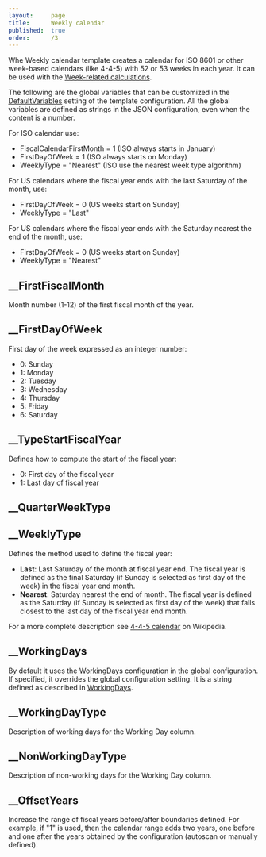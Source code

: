 ```yaml
---
layout:     page
title:      Weekly calendar
published:  true
order:      /3
---
```


Whe Weekly calendar template creates a calendar for ISO 8601 or other week-based calendars (like 4-4-5) with 52 or 53 weeks in each year. It can be used with the [Week-related calculations](https://www.daxpatterns.com/week-related-calculations/).

The following are the global variables that can be customized in the [DefaultVariables](./../configuration/config-object/custom-table.md#defaultvariables) setting of the template configuration.
All the global variables are defined as strings in the JSON configuration, even when the content is a number.

For ISO calendar use:
- FiscalCalendarFirstMonth = 1 (ISO always starts in January)
- FirstDayOfWeek = 1 (ISO always starts on Monday)
- WeeklyType = "Nearest" (ISO use the nearest week type algorithm)

For US calendars where the fiscal year ends with the last Saturday of the month, use:
- FirstDayOfWeek = 0 (US weeks start on Sunday)
- WeeklyType = "Last"

For US calendars where the fiscal year ends with the Saturday nearest the end of the month, use:
- FirstDayOfWeek = 0 (US weeks start on Sunday)
- WeeklyType = "Nearest"

## __FirstFiscalMonth
Month number (1-12) of the first fiscal month of the year.

## __FirstDayOfWeek
First day of the week expressed as an integer number:
- 0: Sunday
- 1: Monday
- 2: Tuesday
- 3: Wednesday
- 4: Thursday
- 5: Friday
- 6: Saturday

## __TypeStartFiscalYear
Defines how to compute the start of the fiscal year:
- 0: First day of the fiscal year
- 1: Last day of fiscal year


## __QuarterWeekType

## __WeeklyType
Defines the method used to define the fiscal year:
- **Last**: Last Saturday of the month at fiscal year end. The fiscal year is defined as the final Saturday (if Sunday is selected as first day of the week) in the fiscal year end month.
- **Nearest**: Saturday nearest the end of month. The fiscal year is defined as the Saturday (if Sunday is selected as first day of the week) that falls closest to the last day of the fiscal year end month.

For a more complete description see [4-4-5 calendar](https://en.wikipedia.org/wiki/4%E2%80%934%E2%80%935_calendar) on Wikipedia.


## __WorkingDays
By default it uses the [WorkingDays](../configuration/config-object/holidays.md#workingdays) configuration in the global configuration. If specified, it overrides the global configuration setting. It is a string defined as described in [WorkingDays](../configuration/config-object/holidays.md#workingdays). 

## __WorkingDayType
Description of working days for the Working Day column.

## __NonWorkingDayType
Description of non-working days for the Working Day column.

## __OffsetYears
Increase the range of fiscal years before/after boundaries defined. For example, if "1" is used, then the calendar range adds two years, one before and one after the years obtained by the configuration (autoscan or manually defined).